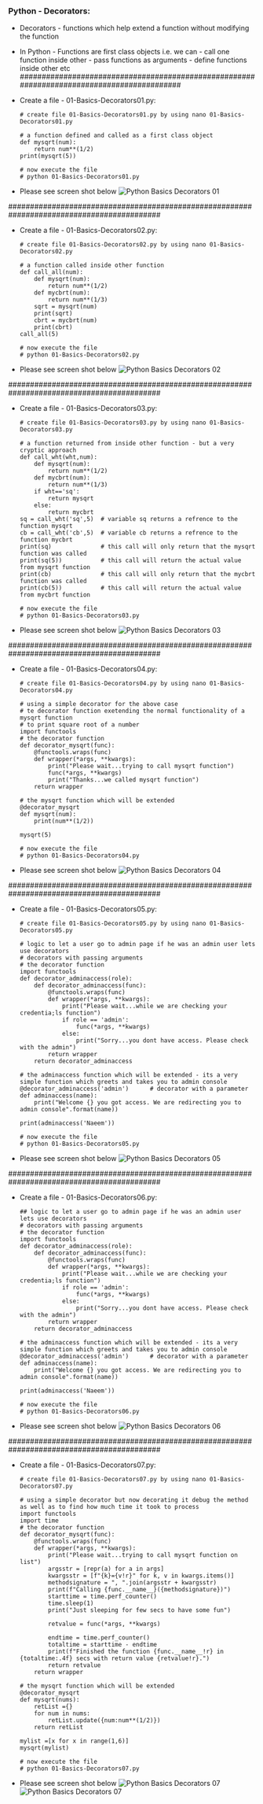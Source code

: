 ### Python - Decorators:
  * Decorators - functions which help extend a function without modifying the function
  * In Python  - Functions are first class objects i.e. we can 
                 - call one function inside other
                 - pass functions as arguments
                 - define functions inside other etc
###########################################################################################
  * Create a file - 01-Basics-Decorators01.py:
    
    ```
    # create file 01-Basics-Decorators01.py by using nano 01-Basics-Decorators01.py 

    # a function defined and called as a first class object
    def mysqrt(num):
        return num**(1/2)
    print(mysqrt(5))
    
    # now execute the file 
    # python 01-Basics-Decorators01.py
    
    ```
  * Please see screen shot below
        ![Python Basics Decorators 01](../images/001-020-Basics-Decorators01.png)

###########################################################################################
  * Create a file - 01-Basics-Decorators02.py:
    
    ```
    # create file 01-Basics-Decorators02.py by using nano 01-Basics-Decorators02.py 

    # a function called inside other function
    def call_all(num):
        def mysqrt(num):
            return num**(1/2)
        def mycbrt(num):
            return num**(1/3)
        sqrt = mysqrt(num)
        print(sqrt)
        cbrt = mycbrt(num)
        print(cbrt)
    call_all(5)
    
    # now execute the file 
    # python 01-Basics-Decorators02.py
    
    ```
  * Please see screen shot below
        ![Python Basics Decorators 02 ](../images/001-020-Basics-Decorators02.png)
        
###########################################################################################
  * Create a file - 01-Basics-Decorators03.py:
    
    ```
    # create file 01-Basics-Decorators03.py by using nano 01-Basics-Decorators03.py 

    # a function returned from inside other function - but a very cryptic approach
    def call_wht(wht,num):
        def mysqrt(num):
            return num**(1/2)
        def mycbrt(num):
            return num**(1/3)
        if wht=='sq':
            return mysqrt
        else:
            return mycbrt
    sq = call_wht('sq',5)  # variable sq returns a refrence to the function mysqrt
    cb = call_wht('cb',5)  # variable cb returns a refrence to the function mycbrt
    print(sq)              # this call will only return that the mysqrt function was called
    print(sq(5))           # this call will return the actual value from mysqrt function
    print(cb)              # this call will only return that the mycbrt function was called
    print(cb(5))           # this call will return the actual value from mycbrt function
    
    # now execute the file 
    # python 01-Basics-Decorators03.py
    
    ```
  * Please see screen shot below
        ![Python Basics Decorators 03](../images/001-020-Basics-Decorators03.png)
        
###########################################################################################
  * Create a file - 01-Basics-Decorators04.py:
    
    ```
    # create file 01-Basics-Decorators04.py by using nano 01-Basics-Decorators04.py 

    # using a simple decorator for the above case 
    # te decorator function exetending the normal functionality of a mysqrt function 
    # to print square root of a number
    import functools
    # the decorator function
    def decorator_mysqrt(func):
        @functools.wraps(func)
        def wrapper(*args, **kwargs):
            print("Please wait...trying to call mysqrt function")
            func(*args, **kwargs)
            print("Thanks...we called mysqrt function")
        return wrapper

    # the mysqrt function which will be extended 
    @decorator_mysqrt
    def mysqrt(num):
        print(num**(1/2))

    mysqrt(5)

    # now execute the file 
    # python 01-Basics-Decorators04.py
    
    ```
  * Please see screen shot below
        ![Python Basics Decorators 04](../images/001-020-Basics-Decorators04.png)
        
###########################################################################################      
  * Create a file - 01-Basics-Decorators05.py:
    
    ```
    # create file 01-Basics-Decorators05.py by using nano 01-Basics-Decorators05.py 

    # logic to let a user go to admin page if he was an admin user lets use decorators
    # decorators with passing arguments
    # the decorator function
    import functools
    def decorator_adminaccess(role):
        def decorator_adminaccess(func):
            @functools.wraps(func)
            def wrapper(*args, **kwargs):
                print("Please wait...while we are checking your credentia;ls function")
                if role == 'admin':
                    func(*args, **kwargs)
                else:
                    print("Sorry...you dont have access. Please check with the admin")
            return wrapper
        return decorator_adminaccess

    # the adminaccess function which will be extended - its a very simple function which greets and takes you to admin console
    @decorator_adminaccess('admin')      # decorator with a parameter
    def adminaccess(name):
        print("Welcome {} you got access. We are redirecting you to admin console".format(name))

    print(adminaccess('Naeem'))
    
    # now execute the file 
    # python 01-Basics-Decorators05.py
    
    ```
  * Please see screen shot below
        ![Python Basics Decorators 05](../images/001-020-Basics-Decorators05.png)
        
###########################################################################################     
  * Create a file - 01-Basics-Decorators06.py:
    
    ```
    ## logic to let a user go to admin page if he was an admin user lets use decorators
    # decorators with passing arguments
    # the decorator function
    import functools
    def decorator_adminaccess(role):
        def decorator_adminaccess(func):
            @functools.wraps(func)
            def wrapper(*args, **kwargs):
                print("Please wait...while we are checking your credentia;ls function")
                if role == 'admin':
                    func(*args, **kwargs)
                else:
                    print("Sorry...you dont have access. Please check with the admin")
            return wrapper
        return decorator_adminaccess

    # the adminaccess function which will be extended - its a very simple function which greets and takes you to admin console
    @decorator_adminaccess('admin')      # decorator with a parameter
    def adminaccess(name):
        print("Welcome {} you got access. We are redirecting you to admin console".format(name))

    print(adminaccess('Naeem'))
    
    # now execute the file 
    # python 01-Basics-Decorators06.py
    
    ```
  * Please see screen shot below
        ![Python Basics Decorators 06](../images/001-020-Basics-Decorators06.png)
        
###########################################################################################     
  * Create a file - 01-Basics-Decorators07.py:
    
    ```
    # create file 01-Basics-Decorators07.py by using nano 01-Basics-Decorators07.py 

    # using a simple decorator but now decorating it debug the method as well as to find how much time it took to process
    import functools
    import time
    # the decorator function
    def decorator_mysqrt(func):
        @functools.wraps(func)
        def wrapper(*args, **kwargs):
            print("Please wait...trying to call mysqrt function on list")
            argsstr = [repr(a) for a in args]                      
            kwargsstr = [f"{k}={v!r}" for k, v in kwargs.items()]  
            methodsignature = ", ".join(argsstr + kwargsstr)           
            print(f"Calling {func.__name__}({methodsignature})")
            starttime = time.perf_counter() 
            time.sleep(1)
            print("Just sleeping for few secs to have some fun")

            retvalue = func(*args, **kwargs)

            endtime = time.perf_counter() 
            totaltime = starttime - endtime
            print(f"Finished the function {func.__name__!r} in {totaltime:.4f} secs with return value {retvalue!r}.")
            return retvalue
        return wrapper

    # the mysqrt function which will be extended 
    @decorator_mysqrt
    def mysqrt(nums):
        retList ={}
        for num in nums:
            retList.update({num:num**(1/2)})
        return retList

    mylist =[x for x in range(1,6)]
    mysqrt(mylist)
    
    # now execute the file 
    # python 01-Basics-Decorators07.py
    
    ```
  * Please see screen shot below
        ![Python Basics Decorators 07](../images/001-020-Basics-Decorators07a.png)
        ![Python Basics Decorators 07](../images/001-020-Basics-Decorators07b.png)
